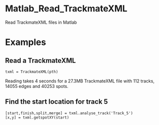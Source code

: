 # Matlab_Read_TrackmateXML
Read TrackmateXML files in Matlab

# Examples
## Read a TrackmateXML
```
txml = TrackmateXML(pth)
```
Reading takes 4 seconds for a 27.3MB TrackmateXML file with 112 tracks, 14055 edges and 40253 spots.
## Find the start location for track 5
```
[start,finish,split,merge] = txml.analyse_track('Track_5')
[x,y] = txml.getspotXY(start)
```
